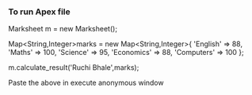 ### To run Apex file 

Marksheet m = new Marksheet();

Map<String,Integer>marks = new Map<String,Integer>{
    'English' => 88,
    'Maths' => 100,
    'Science' => 95,
    'Economics' => 88,
    'Computers' => 100
};

m.calculate_result('Ruchi Bhale',marks);

Paste the above in execute anonymous window
